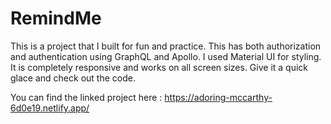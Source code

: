 # RemindMe

This is a project that I built for fun and practice. This has both authorization and authentication using GraphQL and Apollo. I used Material UI for styling. It is completely responsive and works on all screen sizes.
Give it a quick glace and check out the code.

You can find the linked project here : https://adoring-mccarthy-6d0e19.netlify.app/
